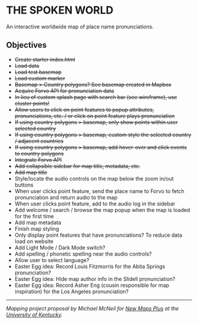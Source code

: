 # THE SPOKEN WORLD
An interactive worldwide map of place name pronunciations.

## Objectives

* ~~Create starter index.html~~
* ~~Load data~~
* ~~Load test basemap~~
* ~~Load custom marker~~
* ~~Basemap > Country polygons? See basemap created in Mapbox~~
* ~~Acquire Forvo API for pronunciation data~~
* ~~In lieu of custom splash page with search bar (see wireframe), use cluster points!~~
* ~~Allow users to click on point features to popup attributes, pronunciations, etc. / or click on point feature plays pronunciation~~
* ~~If using country polygons > basemap, only show points within user selected country~~
* ~~If using country polygons > basemap, custom style the selected country / adjacent countries~~
* ~~If using country polygons > basemap, add hover-over and click events to country polygons~~
* ~~Integrate Forvo API~~
* ~~Add collapsible sidebar for map title, metadata, etc.~~
* ~~Add map title~~
* Style/locate the audio controls on the map below the zoom in/out buttons
* When user clicks point feature, send the place name to Forvo to fetch pronunciation and return audio to the map
* When user clicks point feature, add to the audio log in the sidebar
* Add welcome / search / browse the map popup when the map is loaded for the first time
* Add map metadata
* Finish map styling
* Only display point features that have pronunciations? To reduce data load on website
* Add Light Mode / Dark Mode switch?
* Add spelling / phonetic spelling near the audio controls?
* Allow user to select language?
* Easter Egg idea: Record Louis Fitzmorris for the Abita Springs pronunciation?
* Easter Egg idea: Hide map author info in the Slidell pronunciation?
* Easter Egg idea: Record Asher Eng (cousin responsible for map inspiration) for the Los Angeles pronunciation?  

---
*Mapping project proposal by Michael McNeil for [New Maps Plus](https://newmapsplus.as.uky.edu/) at the [University of Kentucky](http://www.uky.edu/UKHome/).*
